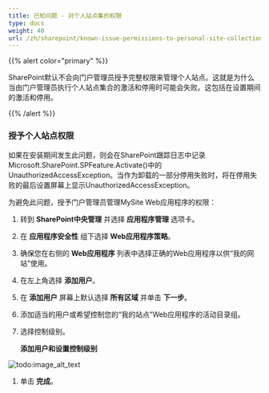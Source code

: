 ```yaml
---
title: 已知问题 - 对个人站点集的权限
type: docs
weight: 40
url: /zh/sharepoint/known-issue-permissions-to-personal-site-collections/
---
```


{{% alert color="primary" %}} 

SharePoint默认不会向门户管理员授予完整权限来管理个人站点。这就是为什么当由门户管理员执行个人站点集合的激活和停用时可能会失败。这包括在设置期间的激活和停用。

{{% /alert %}} 
### **授予个人站点权限**
如果在安装期间发生此问题，则会在SharePoint跟踪日志中记录Microsoft.SharePoint.SPFeature.Activate()中的UnauthorizedAccessException。当作为卸载的一部分停用失败时，将在停用失败的最后设置屏幕上显示UnauthorizedAccessException。

为避免此问题，授予门户管理员管理MySite Web应用程序的权限：

1. 转到 **SharePoint中央管理** 并选择 **应用程序管理** 选项卡。
1. 在 **应用程序安全性** 组下选择 **Web应用程序策略**。
1. 确保您在右侧的 **Web应用程序** 列表中选择正确的Web应用程序以供“我的网站”使用。
1. 在左上角选择 **添加用户**。
1. 在 **添加用户** 屏幕上默认选择 **所有区域** 并单击 **下一步**。
1. 添加适当的用户或希望控制您的“我的站点”Web应用程序的活动目录组。
1. 选择控制级别。 

   **添加用户和设置控制级别** 

![todo:image_alt_text](known-issue-permissions-to-personal-site-collections_1.png)




1. 单击 **完成**。
